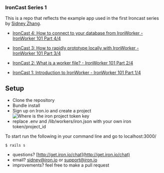 ### IronCast Series 1

This is a repo that reflects the example app used in the first Ironcast series by [Sidney Zhang](https://github.com/sidazhang).

* [IronCast 4: How to connect to your database from IronWorker - IronWorker 101 Part 4/4](http://blog.iron.io/2013/10/ironcast-4-how-to-connect-to-your.html)

* [IronCast 3: How to rapidly prototype locally with IronWorker - IronWorker 101 Part 3/4](http://blog.iron.io/2013/09/ironcast-3-how-to-rapidly-prototype.html)

* [IronCast 2: What is a worker file? - IronWorker 101 Part 2/4](http://blog.iron.io/2013/09/ironcast-2-what-is-worker-file.html)

* [IronCast 1: Introduction to IronWorker - IronWorker 101 Part 1/4](http://blog.iron.io/2013/09/ironcast-1-introduction-to-ironworker.html)


## Setup

- Clone the repository
- Bundle install
- Sign up on Iron.io and create a project 
![Where is the iron project token key](http://i.imgur.com/ovltdna.png "Find your Project Token and Key here")
- replace .env and /lib/workers/iron.json with your own iron token/project_id

To start run the following in your command line and go to localhost:3000/
```
$ rails s
```

- questions? [http://get.iron.io/chat](http://get.iron.io/chat)
- email? [sidney@iron.io](sidney@iron.io) or [support@iron.io](support@iron.io) 
- improvements? feel free to make a pull request
